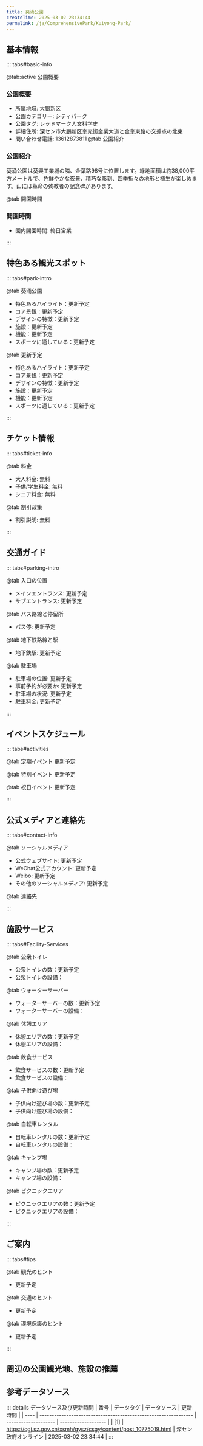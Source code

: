 ```yaml
---
title: 葵涌公園
createTime: 2025-03-02 23:34:44
permalink: /ja/ComprehensivePark/Kuiyong-Park/
---
```



<script setup>
import ImageSwiper from '/.vuepress/theme/components/ImageSwiper.vue'
// 轮播图数据
const swiperItems = [
    {
                link: 'https://cgj.sz.gov.cn/img/4/4005/4005870/10775019.jpg',
                title: '葵涌公園',
                description: '',
                author: '深セン政府オンライン',
                date: '2025/03/03'
                },
  {
                link: 'https://cgj.sz.gov.cn/img/4/4005/4005870/10775019.jpg',
                title: '葵涌公園',
                description: '',
                author: '深セン政府オンライン',
                date: '2025/03/03'
                }
]
// 配置项
const swiperConfig = {
  height: 500,
  showInfo: true
}
</script>
<!-- 轮播图组件 -->
<ImageSwiper :items="swiperItems" :config="swiperConfig" />



## 基本情報

::: tabs#basic-info

@tab:active 公園概要
### 公園概要
- 所属地域: 大鵬新区
- 公園カテゴリー: シティパーク
- 公園タグ: レッドマーク人文科学史
- 詳細住所: 深セン市大鵬新区奎充街金業大道と金奎東路の交差点の北東
- 問い合わせ電話: 13612873811
@tab 公園紹介
### 公園紹介
葵涌公園は葵興工業城の隣、金葉路98号に位置します。緑地面積は約38,000平方メートルで、色鮮やかな夜景、精巧な彫刻、四季折々の地形と植生が楽しめます。山には革命の殉教者の記念碑があります。

@tab 開園時間

### 開園時間
- 園内開園時間: 終日営業

:::

## 特色ある観光スポット

::: tabs#park-intro

@tab 葵涌公園
<ImageCard
image="https://cgj.sz.gov.cn/images/index20230710_1.png"
    title="葵涌公園"
    description="葵涛は東江隊の拠点と本部であり、山東への撤退の出発点であった。 2003年、葵涌事務所は葵涌公園に革命烈士記念碑を再建した。記念碑は高さ約9メートル、四角柱の形をしている。記念碑の上部には鋼鉄の銃を持った兵士が彫られている。記念碑の正面には“革命烈士は永遠に生きる”と刻まれている。記念碑の台座の前面には“記念碑”と刻まれている。記念碑の背面には解放戦争中に葵涌出身の革命烈士57名と沙嶼涌で戦った烈士12名の名前が刻まれている。"
    date=""
    author="深セン政府オンライン"
/>


- 特色あるハイライト：更新予定
- コア景観：更新予定
- デザインの特徴：更新予定
- 施設：更新予定
- 機能：更新予定
- スポーツに適している：更新予定

@tab 更新予定
<ImageCard
image="https://cgj.sz.gov.cn/images/index20230710_1.png"
    title="葵涌公園"
    description="葵涛は東江隊の拠点と本部であり、山東への撤退の出発点であった。 2003年、葵涌事務所は葵涌公園に革命烈士記念碑を再建した。記念碑は高さ約9メートル、四角柱の形をしている。記念碑の上部には鋼鉄の銃を持った兵士が彫られている。記念碑の正面には“革命烈士は永遠に生きる”と刻まれている。記念碑の台座の前面には“記念碑”と刻まれている。記念碑の背面には解放戦争中に葵涌出身の革命烈士57名と沙嶼涌で戦った烈士12名の名前が刻まれている。"
    date=""
    author="深セン政府オンライン"
/>


- 特色あるハイライト：更新予定
- コア景観：更新予定
- デザインの特徴：更新予定
- 施設：更新予定
- 機能：更新予定
- スポーツに適している：更新予定

:::

## チケット情報

::: tabs#ticket-info

@tab 料金
- 大人料金: 無料
- 子供/学生料金: 無料
- シニア料金: 無料

@tab 割引政策
- 割引説明: 無料

:::

## 交通ガイド

::: tabs#parking-intro

@tab 入口の位置
- メインエントランス: 更新予定
- サブエントランス: 更新予定

@tab バス路線と停留所
- バス停: 更新予定

@tab 地下鉄路線と駅
- 地下鉄駅: 更新予定

@tab 駐車場
- 駐車場の位置: 更新予定
- 事前予約が必要か: 更新予定
- 駐車場の状況: 更新予定
- 駐車料金: 更新予定

:::

## イベントスケジュール

::: tabs#activities

@tab 定期イベント
更新予定

@tab 特別イベント
更新予定

@tab 祝日イベント
更新予定

:::

## 公式メディアと連絡先

::: tabs#contact-info

@tab ソーシャルメディア
- 公式ウェブサイト: 更新予定
- WeChat公式アカウント: 更新予定
- Weibo: 更新予定
- その他のソーシャルメディア: 更新予定

@tab 連絡先

:::

## 施設サービス

::: tabs#Facility-Services

@tab 公衆トイレ
- 公衆トイレの数：更新予定
- 公衆トイレの設備：

@tab ウォーターサーバー
- ウォーターサーバーの数：更新予定
- ウォーターサーバーの設備：

@tab 休憩エリア
- 休憩エリアの数：更新予定
- 休憩エリアの設備：

@tab 飲食サービス
- 飲食サービスの数：更新予定
- 飲食サービスの設備：

@tab 子供向け遊び場
- 子供向け遊び場の数：更新予定
- 子供向け遊び場の設備：

@tab 自転車レンタル
- 自転車レンタルの数：更新予定
- 自転車レンタルの設備：

@tab キャンプ場
- キャンプ場の数：更新予定
- キャンプ場の設備：

@tab ピクニックエリア
- ピクニックエリアの数：更新予定
- ピクニックエリアの設備：

:::

## ご案内

::: tabs#tips

@tab 観光のヒント
- 更新予定

@tab 交通のヒント
- 更新予定

@tab 環境保護のヒント
- 更新予定

:::

## 周辺の公園観光地、施設の推薦

<CardGrid>
  <ImageCard
        image="http://cgj.sz.gov.cn/img/4/4005/4005871/10775020.jpg"
        title="前海桂湾公園"
        description="前海桂湾公園は前海協力区の中軸線上に位置し、全長1.9キロメートル、総面積は約45ヘクタール。中央の水域が約4分の1を占め、緑化率は約74％で、川の両岸に多層の緑地を持つ都市ベルト公園です。公園は桂湾河システムを設計のインスピレーションとし、生息地の復元を目指し、景観都市設計技術を採用し、幾何学的な線で公園の形状を構築"
        href="/ja/ComprehensivePark/Qianhai Guiwan Park"
        author="深セン政府オンライン"
        date="2025/01/02"
      />
      <ImageCard
        image="http://cgj.sz.gov.cn/img/4/4005/4005871/10775020.jpg"
        title="前海桂湾公園"
        description="前海桂湾公園は前海協力区の中軸線上に位置し、全長1.9キロメートル、総面積は約45ヘクタール。中央の水域が約4分の1を占め、緑化率は約74％で、川の両岸に多層の緑地を持つ都市ベルト公園です。公園は桂湾河システムを設計のインスピレーションとし、生息地の復元を目指し、景観都市設計技術を採用し、幾何学的な線で公園の形状を構築"
        href="/ja/ComprehensivePark/Qianhai Guiwan Park"
        author="深セン政府オンライン"
        date="2025/01/02"
      />
    </CardGrid>


## 参考データソース

::: details データソース及び更新時間
| 番号 | データタグ                                                      | データソース         | 更新時間            |
| ---- | --------------------------------------------------------------- | -------------------- | ------------------- |
| [1]  | https://cgj.sz.gov.cn/xsmh/gysz/csgy/content/post_10775019.html | 深セン政府オンライン | 2025-03-02 23:34:44 |
:::

